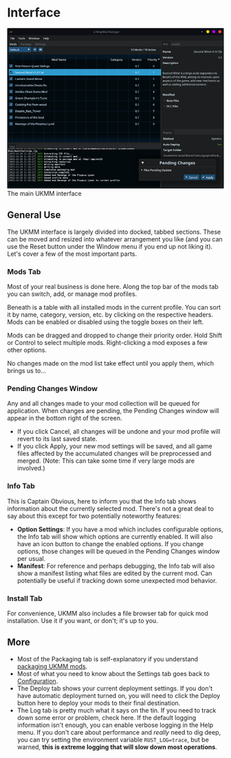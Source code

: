# Interface

![The main UKMM interface](images/ui.png) The main UKMM interface

## General Use

The UKMM interface is largely divided into docked, tabbed sections. These can be
moved and resized into whatever arrangement you like (and you can use the Reset
button under the Window menu if you end up not liking it). Let's cover a few of
the most important parts.

### Mods Tab

Most of your real business is done here. Along the top bar of the mods tab you
can switch, add, or manage mod profiles. 

Beneath is a table with all installed mods in the current profile. You can sort
it by name, category, version, etc. by clicking on the respective headers. Mods
can be enabled or disabled using the toggle boxes on their left.

Mods can be dragged and dropped to change their priority order. Hold Shift or
Control to select multiple mods. Right-clicking a mod exposes a few other
options.

No changes made on the mod list take effect until you apply them, which brings
us to…

### Pending Changes Window

Any and all changes made to your mod collection will be queued for application.
When changes are pending, the Pending Changes window will appear in the bottom
right of the screen. 

- If you click Cancel, all changes will be undone and your mod profile will
  revert to its last saved state. 
- If you click Apply, your new mod settings will be saved, and all game files
  affected by the accumulated changes will be preprocessed and merged. (Note:
  This can take some time if very large mods are involved.)

### Info Tab

This is Captain Obvious, here to inform you that the Info tab shows information
about the currently selected mod. There's not a great deal to say about this
except for two potentially noteworthy features:

- **Option Settings**: If you have a mod which includes configurable options,
  the Info tab will show which options are currently enabled. It will also have
  an icon button to change the enabled options. If you change options, those
  changes will be queued in the Pending Changes window per usual.
- **Manifest**: For reference and perhaps debugging, the Info tab will also show
  a manifest listing what files are edited by the current mod. Can potentially
  be useful if tracking down some unexpected mod behavior.

### Install Tab

For convenience, UKMM also includes a file browser tab for quick mod
installation. Use it if you want, or don't; it's up to you. 

## More

- Most of the Packaging tab is self-explanatory if you understand [packaging
  UKMM mods](./mod_format.md).
- Most of what you need to know about the Settings tab goes back to
  [Configuration](setup/configuration.md).
- The Deploy tab shows your current deployment settings. If you don't have
  automatic deployment turned on, you will need to click the Deploy button here
  to deploy your mods to their final destination.
- The Log tab is pretty much what it says on the tin. If you need to track down
  some error or problem, check here. If the default logging information isn't
  enough, you can enable verbose logging in the Help menu. If you don't care
  about performance and *really* need to dig deep, you can try setting the
  environment variable `RUST_LOG=trace`, but be warned, **this is extreme
  logging that will slow down most operations**.

